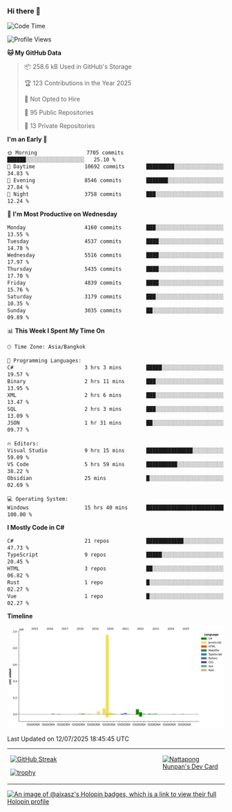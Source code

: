### Hi there 👋

<!--START_SECTION:waka-->
![Code Time](http://img.shields.io/badge/Code%20Time-2%2C417%20hrs%2058%20mins-blue)

![Profile Views](http://img.shields.io/badge/Profile%20Views-0-blue)

**🐱 My GitHub Data** 

> 📦 258.6 kB Used in GitHub's Storage 
 > 
> 🏆 123 Contributions in the Year 2025
 > 
> 🚫 Not Opted to Hire
 > 
> 📜 95 Public Repositories 
 > 
> 🔑 13 Private Repositories 
 > 
**I'm an Early 🐤** 

```text
🌞 Morning                7705 commits        ██████░░░░░░░░░░░░░░░░░░░   25.10 % 
🌆 Daytime                10692 commits       █████████░░░░░░░░░░░░░░░░   34.83 % 
🌃 Evening                8546 commits        ███████░░░░░░░░░░░░░░░░░░   27.84 % 
🌙 Night                  3758 commits        ███░░░░░░░░░░░░░░░░░░░░░░   12.24 % 
```
📅 **I'm Most Productive on Wednesday** 

```text
Monday                   4160 commits        ███░░░░░░░░░░░░░░░░░░░░░░   13.55 % 
Tuesday                  4537 commits        ████░░░░░░░░░░░░░░░░░░░░░   14.78 % 
Wednesday                5516 commits        ████░░░░░░░░░░░░░░░░░░░░░   17.97 % 
Thursday                 5435 commits        ████░░░░░░░░░░░░░░░░░░░░░   17.70 % 
Friday                   4839 commits        ████░░░░░░░░░░░░░░░░░░░░░   15.76 % 
Saturday                 3179 commits        ███░░░░░░░░░░░░░░░░░░░░░░   10.35 % 
Sunday                   3035 commits        ██░░░░░░░░░░░░░░░░░░░░░░░   09.89 % 
```


📊 **This Week I Spent My Time On** 

```text
🕑︎ Time Zone: Asia/Bangkok

💬 Programming Languages: 
C#                       3 hrs 3 mins        █████░░░░░░░░░░░░░░░░░░░░   19.57 % 
Binary                   2 hrs 11 mins       ███░░░░░░░░░░░░░░░░░░░░░░   13.95 % 
XML                      2 hrs 6 mins        ███░░░░░░░░░░░░░░░░░░░░░░   13.47 % 
SQL                      2 hrs 3 mins        ███░░░░░░░░░░░░░░░░░░░░░░   13.09 % 
JSON                     1 hr 31 mins        ██░░░░░░░░░░░░░░░░░░░░░░░   09.77 % 

🔥 Editors: 
Visual Studio            9 hrs 15 mins       ███████████████░░░░░░░░░░   59.09 % 
VS Code                  5 hrs 59 mins       ██████████░░░░░░░░░░░░░░░   38.22 % 
Obsidian                 25 mins             █░░░░░░░░░░░░░░░░░░░░░░░░   02.69 % 

💻 Operating System: 
Windows                  15 hrs 40 mins      █████████████████████████   100.00 % 
```

**I Mostly Code in C#** 

```text
C#                       21 repos            ████████████░░░░░░░░░░░░░   47.73 % 
TypeScript               9 repos             █████░░░░░░░░░░░░░░░░░░░░   20.45 % 
HTML                     3 repos             ██░░░░░░░░░░░░░░░░░░░░░░░   06.82 % 
Rust                     1 repo              █░░░░░░░░░░░░░░░░░░░░░░░░   02.27 % 
Vue                      1 repo              █░░░░░░░░░░░░░░░░░░░░░░░░   02.27 % 
```



**Timeline**

![Lines of Code chart](https://raw.githubusercontent.com/aixasz/aixasz/main/assets/bar_graph.png)


 Last Updated on 12/07/2025 18:45:45 UTC
<!--END_SECTION:waka-->

<table>
<tr>
<td width="70%" valign="top">
 
 [![GitHub Streak](http://github-readme-streak-stats.herokuapp.com?user=aixasz&theme=github-dark&hide_border=true&date_format=%5BY%20%5DM%20j)](https://git.io/streak-stats)

 [![trophy](https://github-profile-trophy.vercel.app/?username=aixasz&theme=onedark)](https://github.com/ryo-ma/github-profile-trophy)
 </td>
<td width="30%" valign="top">
 
<a href="https://app.daily.dev/aixasz"><img src="https://api.daily.dev/devcards/403207936e6547c9a85ea449e9f3abe8.png?r=re8" alt="Nattapong Nunpan's Dev Card"/></a>

 </td>
</tr>
</table>

[![An image of @aixasz's Holopin badges, which is a link to view their full Holopin profile](https://holopin.me/aixasz)](https://holopin.io/@aixasz)
 
